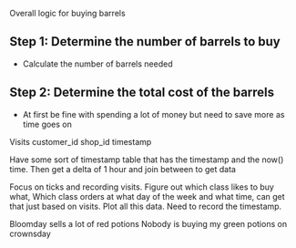 Overall logic for buying barrels

## Step 1: Determine the number of barrels to buy
- Calculate the number of barrels needed

## Step 2: Determine the total cost of the barrels
- At first be fine with spending a lot of money but need to save more as time goes on

Visits
customer_id shop_id timestamp

Have some sort of timestamp table that has the timestamp and the now() time. Then get a delta of 1 hour and join between to get data

Focus on ticks and recording visits. Figure out which class likes to buy what, Which class orders at what day of the week and what time, can get that just based on visits. Plot all this data. Need to record the timestamp. 

Bloomday sells a lot of red potions
Nobody is buying my green potions on crownsday